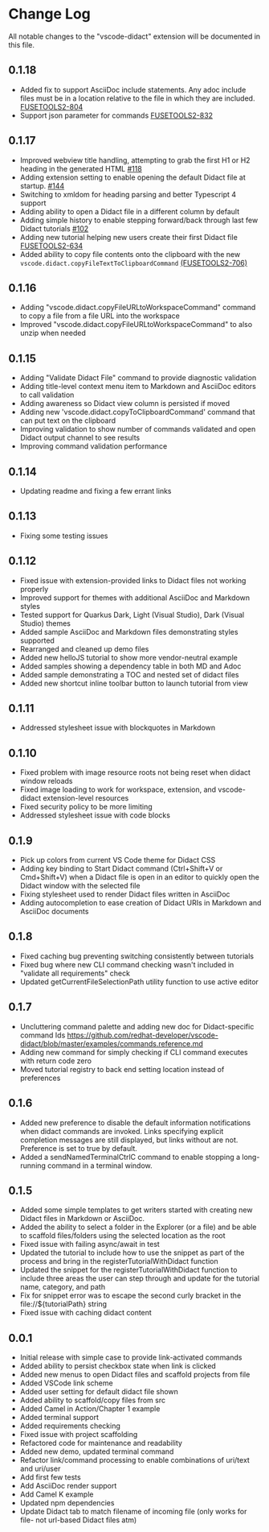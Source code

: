 # Change Log

All notable changes to the "vscode-didact" extension will be documented in this file.

## 0.1.18

 - Added fix to support AsciiDoc include statements. Any adoc include files must be in a location relative to the file in which they are included. [FUSETOOLS2-804](https://issues.redhat.com/browse/FUSETOOLS2-804)
 - Support json parameter for commands [FUSETOOLS2-832](https://issues.redhat.com/browse/FUSETOOLS2-832)

## 0.1.17

 - Improved webview title handling, attempting to grab the first H1 or H2 heading in the generated HTML [#118](https://github.com/redhat-developer/vscode-didact/issues/118)
 - Adding extension setting to enable opening the default Didact file at startup. [#144](https://github.com/redhat-developer/vscode-didact/issues/144)
 - Switching to xmldom for heading parsing and better Typescript 4 support
 - Adding ability to open a Didact file in a different column by default
 - Adding simple history to enable stepping forward/back through last few Didact tutorials [#102](https://github.com/redhat-developer/vscode-didact/issues/102)
 - Adding new tutorial helping new users create their first Didact file [FUSETOOLS2-634](https://issues.redhat.com/browse/FUSETOOLS2-634)
 - Added ability to copy file contents onto the clipboard with the new `vscode.didact.copyFileTextToClipboardCommand` [(FUSETOOLS2-706)](https://issues.redhat.com/browse/FUSETOOLS2-706)

## 0.1.16

 - Adding "vscode.didact.copyFileURLtoWorkspaceCommand" command to copy a file from a file URL into the workspace
 - Improved "vscode.didact.copyFileURLtoWorkspaceCommand" to also unzip when needed

## 0.1.15

 - Adding "Validate Didact File" command to provide diagnostic validation
 - Adding title-level context menu item to Markdown and AsciiDoc editors to call validation
 - Adding awareness so Didact view column is persisted if moved
 - Adding new 'vscode.didact.copyToClipboardCommand' command that can put text on the clipboard
 - Improving validation to show number of commands validated and open Didact output channel to see results
 - Improving command validation performance

## 0.1.14

 - Updating readme and fixing a few errant links

## 0.1.13

 - Fixing some testing issues

## 0.1.12

 - Fixed issue with extension-provided links to Didact files not working properly
 - Improved support for themes with additional AsciiDoc and Markdown styles
 - Tested support for Quarkus Dark, Light (Visual Studio), Dark (Visual Studio) themes
 - Added sample AsciiDoc and Markdown files demonstrating styles supported
 - Rearranged and cleaned up demo files
 - Added new helloJS tutorial to show more vendor-neutral example
 - Added samples showing a dependency table in both MD and Adoc
 - Added sample demonstrating a TOC and nested set of didact files
 - Added new shortcut inline toolbar button to launch tutorial from view 

## 0.1.11

 - Addressed stylesheet issue with blockquotes in Markdown

## 0.1.10

- Fixed problem with image resource roots not being reset when didact window reloads
- Fixed image loading to work for workspace, extension, and vscode-didact extension-level resources
- Fixed security policy to be more limiting
- Addressed stylesheet issue with code blocks

## 0.1.9

 - Pick up colors from current VS Code theme for Didact CSS
 - Adding key binding to Start Didact command (Ctrl+Shift+V or Cmd+Shift+V) when a Didact file is open in an editor to quickly open the Didact window with the selected file
 - Fixing stylesheet used to render Didact files written in AsciiDoc
 - Adding autocompletion to ease creation of Didact URIs in Markdown and AsciiDoc documents

## 0.1.8

 - Fixed caching bug preventing switching consistently between tutorials 
 - Fixed bug where new CLI command checking wasn't included in "validate all requirements" check
 - Updated getCurrentFileSelectionPath utility function to use active editor

## 0.1.7

 - Uncluttering command palette and adding new doc for Didact-specific command Ids https://github.com/redhat-developer/vscode-didact/blob/master/examples/commands.reference.md
 - Adding new command for simply checking if CLI command executes with return code zero
 - Moved tutorial registry to back end setting location instead of preferences

## 0.1.6

- Added new preference to disable the default information notifications when didact commands are invoked. Links specifying explicit completion messages are still displayed, but links without are not. Preference is set to true by default.
- Added a sendNamedTerminalCtrlC command to enable stopping a long-running command in a terminal window.

## 0.1.5

- Added some simple templates to get writers started with creating new Didact files in Markdown or AsciiDoc.
- Added the ability to select a folder in the Explorer (or a file) and be able to scaffold files/folders using the selected location as the root
- Fixed issue with failing async/await in test
- Updated the tutorial to include how to use the snippet as part of the process and bring in the registerTutorialWithDidact function
- Updated the snippet for the registerTutorialWithDidact function to include three areas the user can step through and update for the tutorial name, category, and path
- Fix for snippet error was to escape the second curly bracket in the file://${tutorialPath} string
- Fixed issue with caching didact content

## 0.0.1

- Initial release with simple case to provide link-activated commands
- Added ability to persist checkbox state when link is clicked
- Added new menus to open Didact files and scaffold projects from file
- Added VSCode link scheme
- Added user setting for default didact file shown
- Added ability to scaffold/copy files from src 
- Added Camel in Action/Chapter 1 example
- Added terminal support
- Added requirements checking
- Fixed issue with project scaffolding
- Refactored code for maintenance and readability
- Added new demo, updated terminal command
- Refactor link/command processing to enable combinations of uri/text and uri/user
- Add first few tests
- Add AsciiDoc render support
- Add Camel K example
- Updated npm dependencies
- Update Didact tab to match filename of incoming file (only works for file- not url-based Didact files atm)

